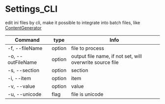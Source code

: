 # Settings_CLI

edit ini files by cli, make it possible to integrate into batch files, like [ContentGenerator](https://github.com/defisym/HibiscusAVGEngine/tree/main/Utilities/ContentGenerator)

| Command           | type   | Info                                                     |
| ----------------- | ------ | -------------------------------------------------------- |
| -f, --fileName    | option | file to process                                          |
| -o, --outFileName | option | output file name, if not set, will overwrite source file |
| -s, --section     | option | section                                                  |
| -i, --item        | option | item                                                     |
| -v, --value       | option | value                                                    |
| -u, --unicode     | flag   | file is unicode                                          |
